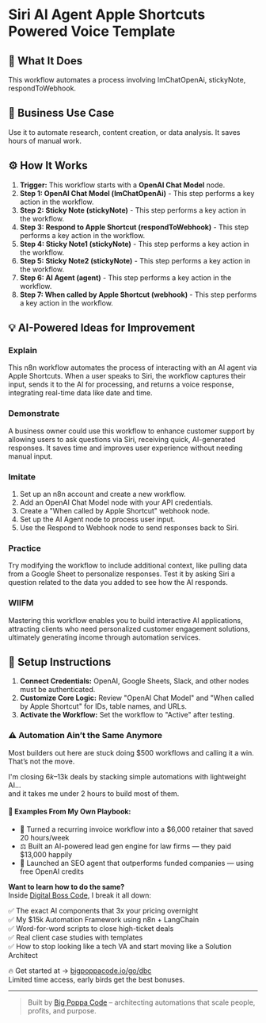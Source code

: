 # Siri AI Agent  Apple Shortcuts Powered Voice Template

## 🚀 What It Does
This workflow automates a process involving lmChatOpenAi, stickyNote, respondToWebhook.

## 💼 Business Use Case
Use it to automate research, content creation, or data analysis. It saves hours of manual work.

## ⚙️ How It Works
1.  **Trigger:** This workflow starts with a **OpenAI Chat Model** node.
2. **Step 1: OpenAI Chat Model (lmChatOpenAi)** - This step performs a key action in the workflow.
3. **Step 2: Sticky Note (stickyNote)** - This step performs a key action in the workflow.
4. **Step 3: Respond to Apple Shortcut (respondToWebhook)** - This step performs a key action in the workflow.
5. **Step 4: Sticky Note1 (stickyNote)** - This step performs a key action in the workflow.
6. **Step 5: Sticky Note2 (stickyNote)** - This step performs a key action in the workflow.
7. **Step 6: AI Agent (agent)** - This step performs a key action in the workflow.
8. **Step 7: When called by Apple Shortcut (webhook)** - This step performs a key action in the workflow.

## 💡 AI-Powered Ideas for Improvement
### Explain
This n8n workflow automates the process of interacting with an AI agent via Apple Shortcuts. When a user speaks to Siri, the workflow captures their input, sends it to the AI for processing, and returns a voice response, integrating real-time data like date and time.

### Demonstrate
A business owner could use this workflow to enhance customer support by allowing users to ask questions via Siri, receiving quick, AI-generated responses. It saves time and improves user experience without needing manual input.

### Imitate
1. Set up an n8n account and create a new workflow.
2. Add an OpenAI Chat Model node with your API credentials.
3. Create a "When called by Apple Shortcut" webhook node.
4. Set up the AI Agent node to process user input.
5. Use the Respond to Webhook node to send responses back to Siri.

### Practice
Try modifying the workflow to include additional context, like pulling data from a Google Sheet to personalize responses. Test it by asking Siri a question related to the data you added to see how the AI responds.

### WIIFM
Mastering this workflow enables you to build interactive AI applications, attracting clients who need personalized customer engagement solutions, ultimately generating income through automation services.

## 🔧 Setup Instructions
1. **Connect Credentials:** OpenAI, Google Sheets, Slack, and other nodes must be authenticated.
2. **Customize Core Logic:** Review "OpenAI Chat Model" and "When called by Apple Shortcut" for IDs, table names, and URLs.
3. **Activate the Workflow:** Set the workflow to "Active" after testing.

### ⚠️ Automation Ain’t the Same Anymore

Most builders out here are stuck doing $500 workflows and calling it a win.  
That’s not the move.  

I'm closing $6k–$13k deals by stacking simple automations with lightweight AI...  
and it takes me under 2 hours to build most of them.

#### 🧠 Examples From My Own Playbook:
- 🔁 Turned a recurring invoice workflow into a $6,000 retainer that saved 20 hours/week  
- ⚖️ Built an AI-powered lead gen engine for law firms — they paid $13,000 happily  
- 🚀 Launched an SEO agent that outperforms funded companies — using free OpenAI credits  

**Want to learn how to do the same?**  
Inside [Digital Boss Code](https://bigpoppacode.io/go/dbc), I break it all down:

✅ The exact AI components that 3x your pricing overnight  
✅ My $15k Automation Framework using n8n + LangChain  
✅ Word-for-word scripts to close high-ticket deals  
✅ Real client case studies with templates  
✅ How to stop looking like a tech VA and start moving like a Solution Architect  

🔥 Get started at → [bigpoppacode.io/go/dbc](https://bigpoppacode.io/go/dbc)  
Limited time access, early birds get the best bonuses.

---
> Built by [Big Poppa Code](https://bigpoppacode.io) – architecting automations that scale people, profits, and purpose.
